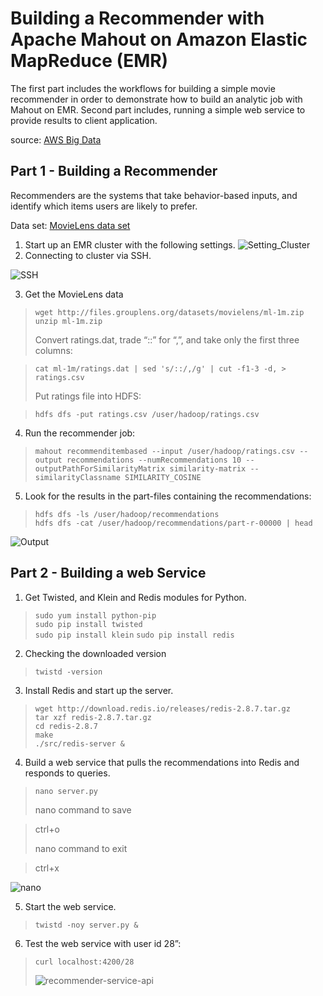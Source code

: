 # Building a Recommender with Apache Mahout on Amazon Elastic MapReduce (EMR)

The first part includes the workflows for building a simple movie recommender in order to demonstrate how to build an analytic job with Mahout on EMR.
Second part includes, running a simple web service to provide results to client application.

source: [AWS Big Data](https://aws.amazon.com/blogs/big-data/building-a-recommender-with-apache-mahout-on-amazon-elastic-mapreduce-emr/)   

## Part 1 - Building a Recommender

Recommenders are the systems that take behavior-based inputs, and identify which items users are likely to prefer. 

Data set: [MovieLens data set](http://grouplens.org/datasets/movielens/)

1. Start up an EMR cluster with the following settings.
![Setting_Cluster](https://user-images.githubusercontent.com/80620663/111989951-6db5ea00-8b38-11eb-983f-081bfd466df4.PNG)
2. Connecting to cluster via SSH.

![SSH](https://user-images.githubusercontent.com/80620663/112001478-0488a380-8b45-11eb-82f2-9359c063fafa.PNG)

3. Get the MovieLens data
> `wget http://files.grouplens.org/datasets/movielens/ml-1m.zip`  
> `unzip ml-1m.zip`
> 
> Convert ratings.dat, trade “::” for “,”, and take only the first three columns:

> `cat ml-1m/ratings.dat | sed 's/::/,/g' | cut -f1-3 -d, > ratings.csv`
> 
> Put ratings file into HDFS:

> `hdfs dfs -put ratings.csv /user/hadoop/ratings.csv`
> 
4. Run the recommender job:
> `mahout recommenditembased --input /user/hadoop/ratings.csv --output recommendations --numRecommendations 10 --outputPathForSimilarityMatrix similarity-matrix --similarityClassname SIMILARITY_COSINE`
5. Look for the results in the part-files containing the recommendations:
> `hdfs dfs -ls /user/hadoop/recommendations`  
> `hdfs dfs -cat /user/hadoop/recommendations/part-r-00000 | head`  
> 
![Output](https://user-images.githubusercontent.com/80620663/112001871-5af5e200-8b45-11eb-9f32-fd4c75c77ff2.PNG)

## Part 2 - Building a web Service

1. Get Twisted, and Klein and Redis modules for Python.
> `sudo yum install python-pip`  
> `sudo pip install twisted`  
> `sudo pip install klein`
> `sudo pip install redis`
2. Checking the downloaded version
> `twistd -version`  
3. Install Redis and start up the server.
> `wget http://download.redis.io/releases/redis-2.8.7.tar.gz`  
> `tar xzf redis-2.8.7.tar.gz`  
> `cd redis-2.8.7`  
> `make`  
> `./src/redis-server &`  
4. Build a web service that pulls the recommendations into Redis and responds to queries.  
> `nano server.py` 
> 
> nano command to save

> ctrl+o 
>
> nano command to exit

> ctrl+x

![nano](https://user-images.githubusercontent.com/80620663/112002059-87116300-8b45-11eb-939a-03b9c63d4b48.PNG)

5. Start the web service.
> `twistd -noy server.py &`
6. Test the web service with user id 28”:
> `curl localhost:4200/28`  
> 
> ![recommender-service-api](./screens/recommender-service-api.png)
